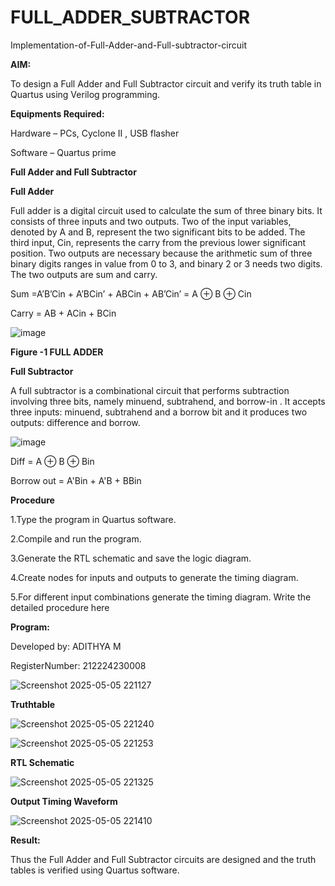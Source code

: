 # FULL_ADDER_SUBTRACTOR

Implementation-of-Full-Adder-and-Full-subtractor-circuit

**AIM:**

To design a Full Adder and Full Subtractor circuit and verify its truth table in Quartus using Verilog programming.

**Equipments Required:**

Hardware – PCs, Cyclone II , USB flasher

Software – Quartus prime

**Full Adder and Full Subtractor**

**Full Adder**

Full adder is a digital circuit used to calculate the sum of three binary bits. It consists of three inputs and two outputs. Two of the input variables, denoted by A and B, represent the two significant bits to be added. The third input, Cin, represents the carry from the previous lower significant position. Two outputs are necessary because the arithmetic sum of three binary digits ranges in value from 0 to 3, and binary 2 or 3 needs two digits. The two outputs are sum and carry.

Sum =A’B’Cin + A’BCin’ + ABCin + AB’Cin’ = A ⊕ B ⊕ Cin 

Carry = AB + ACin + BCin

![image](https://github.com/naavaneetha/FULL_ADDER_SUBTRACTOR/assets/154305477/0f30ba51-5ffb-4198-845f-18e054f675e7)

**Figure -1 FULL ADDER**

**Full Subtractor**

A full subtractor is a combinational circuit that performs subtraction involving three bits, namely minuend, subtrahend, and borrow-in . It accepts three inputs: minuend, subtrahend and a borrow bit and it produces two outputs: difference and borrow.

![image](https://github.com/naavaneetha/FULL_ADDER_SUBTRACTOR/assets/154305477/02b24f51-ab51-4304-9ad6-7b81ffc1ead5)

Diff = A ⊕ B ⊕ Bin 

Borrow out = A'Bin + A'B + BBin

**Procedure**

1.Type the program in Quartus software.

2.Compile and run the program.

3.Generate the RTL schematic and save the logic diagram.

4.Create nodes for inputs and outputs to generate the timing diagram.

5.For different input combinations generate the timing diagram.
Write the detailed procedure here

**Program:**

Developed by: ADITHYA M

RegisterNumber: 212224230008

![Screenshot 2025-05-05 221127](https://github.com/user-attachments/assets/522672c1-6054-4b05-809f-23182d565ebc)

**Truthtable**

![Screenshot 2025-05-05 221240](https://github.com/user-attachments/assets/37206950-66f7-43c4-80a3-5d92b2551d14)

![Screenshot 2025-05-05 221253](https://github.com/user-attachments/assets/5a264998-901c-4313-977e-fd528f1f076d)

**RTL Schematic**

![Screenshot 2025-05-05 221325](https://github.com/user-attachments/assets/d7f39242-6ccc-4c0d-9b8d-0f01eb64db9e)

**Output Timing Waveform**

![Screenshot 2025-05-05 221410](https://github.com/user-attachments/assets/37fbbfd8-eca9-4c92-8e62-cf268e2f0a28)


**Result:**

Thus the Full Adder and Full Subtractor circuits are designed and the truth tables is verified using Quartus software.



